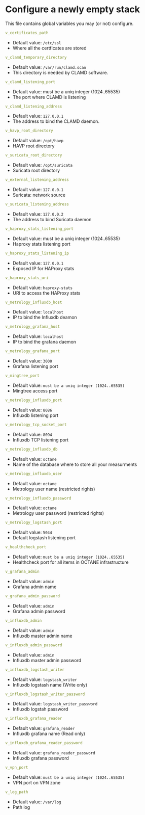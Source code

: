# Configure a newly empty stack

This file contains global variables you may (or not) configure.

```yaml
v_certificates_path
```

* Default value: `/etc/ssl`
* Where all the certficates are stored

```yaml
v_clamd_temporary_directory
```

* Default value: `/var/run/clamd.scan`
* This directory is needed by CLAMD software.

```yaml
v_clamd_listening_port
```

* Default value: must be a uniq integer (1024..65535)
* The port where CLAMD is listening

```yaml
v_clamd_listening_address
```

* Default value: `127.0.0.1`
* The address to bind the CLAMD daemon.

```yaml
v_havp_root_directory
```

* Default value: `/opt/havp`
* HAVP root directory

```yaml
v_suricata_root_directory
```

* Default value: `/opt/suricata`
* Suricata root directory

```yaml
v_external_listening_address
```

* Default value: `127.0.0.1`
* Suricata: network source

```yaml
v_suricata_listening_address
```

* Default value: `127.0.0.2`
* The address to bind Suricata daemon


```yaml
v_haproxy_stats_listening_port
```

* Default value: must be a uniq integer (1024..65535)
* Haproxy stats listening port

```yaml
v_haproxy_stats_listening_ip
```

* Default value: `127.0.0.1`
* Exposed IP for HAProxy stats

```yaml
v_haproxy_stats_uri
```

* Default value: `haproxy-stats`
* URI to access the HAProxy stats

```yaml
v_metrology_influxdb_host
```

* Default value: `localhost`
* IP to bind the Influxdb deamon

```yaml
v_metrology_grafana_host
```

* Default value: `localhost`
* IP to bind the grafana daemon

```yaml
v_metrology_grafana_port
```

* Default value: `3000`
* Grafana listening port

```yaml
v_mingtree_port
```

* Default value: `must be a uniq integer (1024..65535)`
* Mingtree access port

```yaml
v_metrology_influxdb_port
```

* Default value: `8086`
* Influxdb listening port

```yaml
v_metrology_tcp_socket_port
```

* Default value: `8094`
* Influxdb TCP listening port

```yaml
v_metrology_influxdb_db
```

* Default value: `octane`
* Name of the database where to store all your measurments

```yaml
v_metrology_influxdb_user
```

* Default value: `octane`
* Metrology user name (restricted rights)

```yaml
v_metrology_influxdb_password
```

* Default value: `octane`
* Metrology user password (restricted rights)

```yaml
v_metrology_logstash_port
```

* Default value: `5044`
* Default logstash listening port

```yaml
v_healthcheck_port
```

* Default value: `must be a uniq integer (1024..65535)`
* Healthcheck port for all items in OCTANE infrastructure

```yaml
v_grafana_admin
```

* Default value: `admin`
* Grafana admin name

```yaml
v_grafana_admin_password
```

* Default value: `admin`
* Grafana admin password

```yaml
v_influxdb_admin
```

* Default value: `admin`
* Influxdb master admin name

```yaml
v_influxdb_admin_password
```

* Default value: `admin`
* Influxdb master admin password

```yaml
v_influxdb_logstash_writer
```

* Default value: `logstash_writer`
* Influxdb logstash name (Write only)

```yaml
v_influxdb_logstash_writer_password
```

* Default value: `logstash_writer_password`
* Influxdb logstah password

```yaml
v_influxdb_grafana_reader
```

* Default value: `grafana_reader`
* Influxdb grafana name (Read only)

```yaml
v_influxdb_grafana_reader_password
```

* Default value: `grafana_reader_password`
* Influxdb grafana password

```yaml
v_vpn_port
```

* Default value: `must be a uniq integer (1024..65535)`
* VPN port on VPN zone

```yaml
v_log_path
```

* Default value: `/var/log`
* Path log
